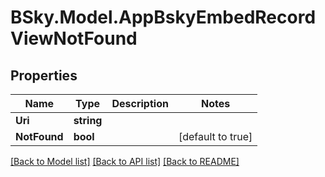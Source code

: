 # BSky.Model.AppBskyEmbedRecordViewNotFound

## Properties

Name | Type | Description | Notes
------------ | ------------- | ------------- | -------------
**Uri** | **string** |  | 
**NotFound** | **bool** |  | [default to true]

[[Back to Model list]](../README.md#documentation-for-models) [[Back to API list]](../README.md#documentation-for-api-endpoints) [[Back to README]](../README.md)

